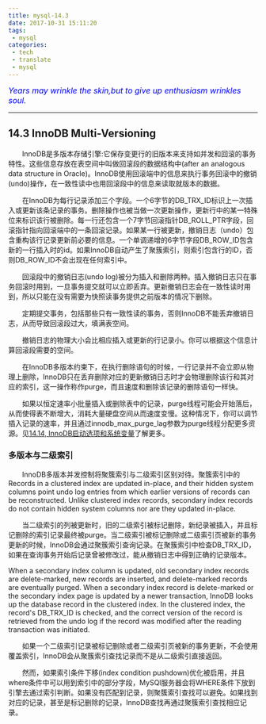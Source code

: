 ```yaml
---
title: mysql-14.3
date: 2017-10-31 15:11:20
tags:
 - mysql
categories:
 - tech
 - translate
 - mysql
---
```



<font color='blue' style="font-style:italic" size="3">Years may wrinkle the skin,but to give up enthusiasm wrinkles soul.</font>

------

## 14.3 InnoDB Multi-Versioning

&emsp;&emsp;InnoDB是多版本存储引擎:它保存变更行的旧版本来支持如并发和回滚的事务特性。这些信息存放在表空间中叫做回滚段的数据结构中(after an analogous data structure in Oracle)。InnoDB使用回滚端中的信息来执行事务回滚中的撤销(undo)操作，在一致性读中也用回滚段中的信息来读取就版本的数据。

&emsp;&emsp;在InnoDB为每行记录添加三个字段。一个6字节的DB_TRX_ID标识上一次插入或更新该条记录的事务。删除操作也被当做一次更新操作，更新行中的某一特殊位来标识该行被删除。每一行还包含一个7字节回滚指针DB_ROLL_PTR字段，回滚指针指向回滚端中的一条回滚记录。如果某一行被更新，撤销日志（undo）包含重构该行记录更新前必要的信息。一个单调递增的6字节字段DB_ROW_ID包含新的一行插入时的id。如果InnoDB自动产生了聚簇索引，则索引包含行的ID，否则DB_ROW_ID不会出现在任何索引中。

&emsp;&emsp;回滚段中的撤销日志(undo log)被分为插入和删除两种。插入撤销日志只在事务回滚时用到，一旦事务提交就可以立即丢弃。更新撤销日志会在一致性读时用到，所以只能在没有需要为快照读事务提供之前版本的情况下删除。


&emsp;&emsp;定期提交事务，包括那些只有一致性读的事务，否则InnoDB不能丢弃撤销日志，从而导致回滚段过大，填满表空间。

&emsp;&emsp;撤销日志的物理大小会比相应插入或更新的行记录小。你可以根据这个信息计算回滚段需要的空间。

&emsp;&emsp;在InnoDB多版本约束下，在执行删除语句的时候，一行记录并不会立即从物理上删除，InnoDB只在丢弃删除对应的更新撤销日志时才会物理删除该行和其对应的索引，这一操作称作purge，而且速度和删除该记录的删除语句一样快。

&emsp;&emsp;如果以恒定速率小批量插入或删除表中的记录，purge线程可能会开始落后，从而使得表不断增大，消耗大量硬盘空间从而速度变慢。这种情况下，你可以调节插入记录的速率，并且通过innodb_max_purge_lag参数为purge线程分配更多资源。见[14.14, InnoDB启动选项和系统变量]()了解更多。

### 多版本与二级索引

&emsp;&emsp;InnoDB多版本并发控制将聚簇索引与二级索引区别对待。聚簇索引中的Records in a clustered index are updated in-place, and their hidden system columns point undo log entries from which earlier versions of records can be reconstructed. Unlike clustered index records, secondary index records do not contain hidden system columns nor are they updated in-place.

&emsp;&emsp;当二级索引的列被更新时，旧的二级索引被标记删除，新纪录被插入，并且标记删除的索引记录最终被purge。当二级索引被标记删除或二级索引页被新的事务更新的时候，InnoDB会通过聚簇索引查询记录。在聚簇索引中检查DB_TRX_ID，如果在查询事务开始后记录曾被修改过，能从撤销日志中得到正确的记录版本。

When a secondary index column is updated, old secondary index records are delete-marked, new records are inserted, and delete-marked records are eventually purged. When a secondary index record is delete-marked or the secondary index page is updated by a newer transaction, InnoDB looks up the database record in the clustered index. In the clustered index, the record's DB_TRX_ID is checked, and the correct version of the record is retrieved from the undo log if the record was modified after the reading transaction was initiated.

&emsp;&emsp;如果一个二级索引记录被标记删除或者二级索引页被新的事务更新，不会使用覆盖索引，InnoDB会从聚簇索引查找记录而不是从二级索引直接返回。

&emsp;&emsp;然而，如果索引条件下移(index condition pushdown)优化被启用，并且where条件中可以用到索引中的部分字段，MySQl服务器会将WHERE条件下放到引擎去通过索引判断。如果没有匹配到记录，则聚簇索引查找可以避免。如果找到对应的记录，甚至是标记删除的记录，InnoDB查找再通过聚簇索引查找相应记录。
